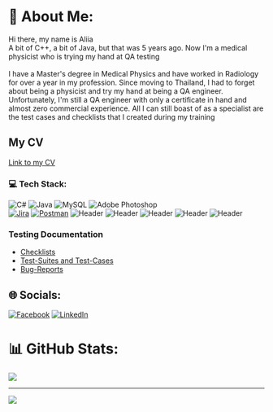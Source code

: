 # 🌟 About Me:
Hi there, my name is Aliia<br>A bit of C++, a bit of Java, but that was 5 years ago. Now I'm a medical physicist who is trying my hand at QA testing<br><br>I have a Master's degree in Medical Physics and have worked in Radiology for over a year in my profession. Since moving to Thailand, I had to forget about being a physicist and try my hand at being a QA engineer. Unfortunately, I'm still a QA engineer with only a certificate in hand and almost zero commercial experience. All I can still boast of as a specialist are the test cases and checklists that I created during my training



## My CV
[Link to my CV](https://drive.google.com/drive/u/2/folders/1LM6-ouFWht6lWroOsCPDaV-hk-eVOO5s )

### 💻 Tech Stack:
![C#](https://img.shields.io/badge/c%23-%23239120.svg?style=for-the-badge&logo=c-sharp&logoColor=white) 
![Java](https://img.shields.io/badge/java-%23ED8B00.svg?style=for-the-badge&logo=java&logoColor=white) 
![MySQL](https://img.shields.io/badge/mysql-%2300f.svg?style=for-the-badge&logo=mysql&logoColor=white) 
![Adobe Photoshop](https://img.shields.io/badge/adobephotoshop-%2331A8FF.svg?style=for-the-badge&logo=adobephotoshop&logoColor=white) 	
[![Jira](https://img.shields.io/badge/Jira-090909?style=for-the-badge&logo=jira&logoColor=136be1)](https://img.shields.io/badge/Jira-0052CC?style=for-the-badge&logo=Jira&logoColor=white)
[![Postman](https://img.shields.io/badge/Postman-090909?style=for-the-badge&logo=postman&logoColor=f76935)](https://img.shields.io/badge/Postman-FF6C37?style=for-the-badge&logo=Postman&logoColor=white)
![Header](https://img.shields.io/badge/Github-090909?style=for-the-badge&logo=github&logoColor=8cc4d7)
![Header](https://img.shields.io/badge/Figma-090909?style=for-the-badge&logo=figma&logoColor=7d5fa6)
![Header](https://img.shields.io/badge/DevTools-090909?style=for-the-badge&logo=googlechrome&logoColor=2674f2)
![Header](https://img.shields.io/badge/Fiddler-090909?style=for-the-badge&logo=fiddler&logoColor=8cc4d7)
![Header](https://img.shields.io/badge/CharlesProxy-090909?style=for-the-badge&logo=charlesproxy&logoColor=8cc4d7)

### Testing Documentation
- [Checklists](https://drive.google.com/drive/u/2/folders/1LM6-ouFWht6lWroOsCPDaV-hk-eVOO5s )
- [Test-Suites and Test-Cases]( https://drive.google.com/drive/u/2/folders/1LM6-ouFWht6lWroOsCPDaV-hk-eVOO5s )
- [Bug-Reports](https://drive.google.com/drive/u/2/folders/1LM6-ouFWht6lWroOsCPDaV-hk-eVOO5s)


## 🌐 Socials:
[![Facebook](https://img.shields.io/badge/Facebook-%231877F2.svg?logo=Facebook&logoColor=white)](https://facebook.com/https://web.facebook.com/virffell?_rdc=1&_rdr ) [![LinkedIn](https://img.shields.io/badge/LinkedIn-%230077B5.svg?logo=linkedin&logoColor=white)](https://linkedin.com/in/https://www.linkedin.com/in/aliia-suleimanova/ ) 

# 📊 GitHub Stats:
![](https://github-readme-stats.vercel.app/api?username=Virdfell17&theme=synthwave&hide_border=false&include_all_commits=false&count_private=true)<br/>

---
[![](https://visitcount.itsvg.in/api?id=Virdfell17&icon=0&color=0)](https://visitcount.itsvg.in)

<!-- Proudly created with GPRM ( https://gprm.itsvg.in ) -->


